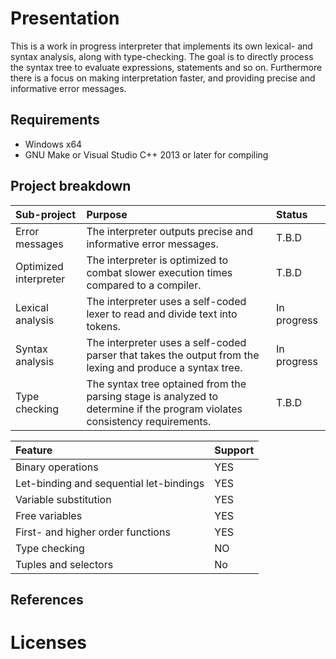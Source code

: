 # Presentation

This is a work in progress interpreter that implements its own lexical- and syntax analysis, along with type-checking. The goal is to directly process the syntax tree to evaluate expressions, statements and so on. Furthermore there is a focus on making interpretation faster, and providing precise and informative error messages.

## Requirements

* Windows x64
* GNU Make or Visual Studio C++ 2013 or later for compiling

## Project breakdown

| Sub-project | Purpose | Status |
| :--|:--|:--|
| Error messages | The interpreter outputs precise and informative error messages. | T.B.D |
| Optimized interpreter | The interpreter is optimized to combat slower execution times compared to a compiler. | T.B.D |
| Lexical analysis | The interpreter uses a self-coded lexer to read and divide text into tokens. | In progress |
| Syntax analysis | The interpreter uses a self-coded parser that takes the output from the lexing and produce a syntax tree. | In progress |
| Type checking | The syntax tree optained from the parsing stage is analyzed to determine if the program violates consistency requirements. | T.B.D |

| Feature | Support |
| :--|:--|
| Binary operations | YES |
| Let-binding and sequential let-bindings | YES |
| Variable substitution | YES |
| Free variables | YES |
| First- and higher order functions | YES |
| Type checking | NO |
| Tuples and selectors | No |

## References

# Licenses
